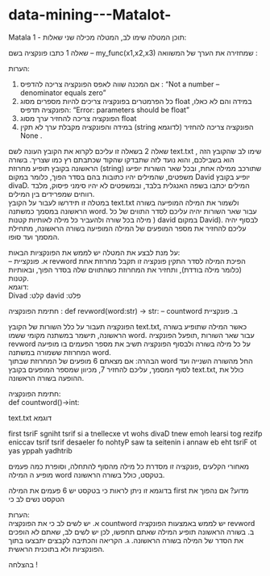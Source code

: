 # data-mining---Matalot-
Matala 1 -
תוכן המטלה 
שימו לב, המטלה מכילה שני שאלות:

שאלה 1
כתבו פונקציה בשם – my_func(x1,x2,x3)  שמחזירה את הערך של המשוואה : 


הערות:
1.	אם המכנה שווה לאפס הפונקציה צריכה להדפיס : “Not a number – denominator equals zero”
2.	כל הפרמטרים בפונקציה צריכים להיות מספרים מסוג float במידה והם לא כאלו, הפונקציה תדפיס:
 “Error: parameters should be float”
3.	הפונקציה צריכה להחזיר ערך מסוג float
4.	במידה והפונקציה מקבלת ערך לא תקין (string לדוגמא) הפונקציה צריכה להחזיר None .




שאלה 2
בשאלה זו עליכם לקרוא את הקובץ העונה לשם text.txt , שימו לב שהקובץ הזה הוא בשבילכם, והוא נועד לזה שתבדקו שהקוד שכתבתם רץ כמו שצריך.
בשורה הראשונה בקובץ תופיע מחרוזת (string) שתורכב ממילה אחת, ובכל שאר השורות יופיעו משפטים, שהמילים יהיו כתובות בהם בסדר הפוך, כלומר במקום David יופיע בקובץ divaD. 
המילים יכתבו בשפה האנגלית בלבד, ובמשפטים לא יהיו סימני פיסוק, מלבד רווחים שמפרידים בין המילים.  
במטלה זו תידרשו לעבור על הקובץ text.txt ולשמור את המילה המופיעה בשורה הראשונה במסמך כמשתנה word. 
עבור שאר השורות יהיה עליכם לסדר התווים של כל מילה בכל שורה ולהעביר כל מילה לאותיות קטנות 
  ) david במקום David). לבסוף יהיה עליכם להחזיר את מספר המופעים של המילה המופיעה בשורה הראשונה, מתחילת המסמך ועד סופו.    
 
על מנת לבצע את המטלה יש לממש את הפונקציות הבאות:  
–	א. פונקציית revword הפיכת המילה לסדר התקין
פונקציה זו תקבל מחרוזת אחת (כלומר מילה בודדת), ותחזיר את המחרוזת כשהתווים שלה בסדר הפוך, ובאותיות קטנות.  
דוגמא:  
  Divad   :קלט  david :פלט
 
חתימת הפונקציה    :
def revword(word:str) -> str: 
–	countword ב. פונקציית

הפונקציה תעבור על כלל השורות של הקובץ  text.txt, כאשר המילה שתופיע בשורה הראשונה, תישמר במשתנה מקומי ששמו word. עבור שאר השורות ,תופעל הפונקציה revword על כל מילה בשורה  ולבסוף הפונקציה תשיב את מספר הפעמים בו מופיעה המחרוזת ששמורה במשתנה word.  
הבהרה: אם מצאתם 6 מופעים של המחרוזת שבתוך word החל מהשורה השנייה ועד לסוף המסמך, עליכם להחזיר 7, מכיוון שמספר המופעים בקובץ text.txt, כולל את ההופעה בשורה הראשונה. 
 
חתימת הפונקציה:  
def countword()->int: 

 text.txt דוגמא


first 
tsriF sgniht tsrif si a tnellecxe vt wohs 
divaD tnew emoh 
learsi tog rezifp eniccav tsrif 
tsrif desaeler fo nohtyP saw ta seitenin 
i annaw eb eht tsriF ot yas yppah yadhtrib 
 
מאחורי הקלעים ,פונקציה זו מסדרת כל מילה מהסוף להתחלה, וסופרת כמה פעמים מופיע ה המילה word בטקסט, כולל בשורה הראשונה. 


בדוגמא זו ניתן לראות כי בטקסט יש 6 פעמים את המילה first 
מדוע? אם נהפוך את הטקסט נשים לב כי 





הערות:  
א.	יש לשים לב כי את הפונקציה countword יש לממש באמצעות הפונקציה revword 
ב.	בשורה הראשונה תופיע המילה שאתם תחפשו, לכן יש לשים לב, שאתם לא הופכים את הסדר של המילה בשורה הראשונה. 
ג.	הקריאה והכתיבה לקבצים יתבצעו בתוך הפונקציות ולא בתוכנית הראשית. 
 
בהצלחה !
